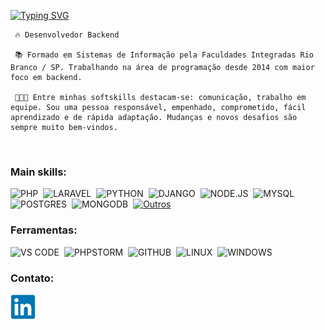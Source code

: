 [![Typing SVG](https://readme-typing-svg.herokuapp.com/?color=0d1352&size=35&center=true&vCenter=true&width=1000&lines=Olá,+Meu+Nome+é+Felipe;Dev+Back+End;+:%29)](https://git.io/typing-svg)


  <p>
    
     🔥 Desenvolvedor Backend
  
     📚 Formado em Sistemas de Informação pela Faculdades Integradas Rio Branco / SP. Trabalhando na área de programação desde 2014 com maior foco em backend.
      
     👩🏾‍🎓 Entre minhas softskills destacam-se: comunicação, trabalho em equipe. Sou uma pessoa responsável, empenhado, comprometido, fácil aprendizado e de rápida adaptação. Mudanças e novos desafios são sempre muito bem-vindos.
    
  </p>
  

<br>
  
  <!-- ![Snake animation] -->
  

### Main skills:
![PHP](https://img.shields.io/badge/PHP-777BB4?style=for-the-badge&logo=php&logoColor=white)&nbsp;
![LARAVEL](https://img.shields.io/badge/Laravel-FF2D20?style=for-the-badge&logo=laravel&logoColor=white)&nbsp;
![PYTHON](https://img.shields.io/badge/Python-3776AB?style=for-the-badge&logo=python&logoColor=white)&nbsp;
![DJANGO](https://img.shields.io/badge/Django-092E20?style=for-the-badge&logo=django&logoColor=white)&nbsp;
![NODE.JS](https://img.shields.io/badge/Node.js-43853D?style=for-the-badge&logo=node.js&logoColor=white)&nbsp;
![MYSQL](https://img.shields.io/badge/MySQL-00000F?style=for-the-badge&logo=mysql&logoColor=white)&nbsp;
![POSTGRES](https://img.shields.io/badge/PostgreSQL-316192?style=for-the-badge&logo=postgresql&logoColor=white)&nbsp;
![MONGODB](https://img.shields.io/badge/MongoDB-4EA94B?style=for-the-badge&logo=mongodb&logoColor=white)&nbsp;
[![Outros](https://skills.thijs.gg/icons?i=docker,kubernetes)](https://skills.thijs.gg)

### Ferramentas:
![VS CODE](https://img.shields.io/badge/-Visual%20Studio%20Code-0D1117?style=for-the-badge&logo=visual-studio-code&logoColor=007ACC&labelColor=0D1117)&nbsp;
![PHPSTORM](http://img.shields.io/badge/-PHPStorm-181717?style=for-the-badge&logo=phpstorm&logoColor=white)&nbsp;
![GITHUB](https://img.shields.io/badge/-GitHub-0D1117?style=for-the-badge&logo=github&labelColor=0D1117)&nbsp;
![LINUX](https://img.shields.io/badge/-Linux-0D1117?style=for-the-badge&logo=linux&labelColor=0D1117)&nbsp;
![WINDOWS](https://img.shields.io/badge/-Windows-0D1117?style=for-the-badge&logo=windows&labelColor=0D1117)&nbsp;

### Contato:

<div style="display: inline_block">
  
<a href="https://www.linkedin.com/in/felipe-milani-125095130/" target="_blank" style="text-decoration:none;" ><img align="center"   height="40" width="40" src="https://raw.githubusercontent.com/devicons/devicon/master/icons/linkedin/linkedin-original.svg"></a>
  
</div>